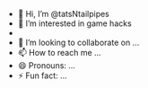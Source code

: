 - 👋 Hi, I’m @tatsNtailpipes
- 👀 I’m interested in game hacks
- 
- 💞️ I’m looking to collaborate on ...
- 📫 How to reach me ...
- 😄 Pronouns: ...
- ⚡ Fun fact: ...

<!---
tatsNtailpipes/tatsNtailpipes is a ✨ special ✨ repository because its `README.md` (this file) appears on your GitHub profile.
You can click the Preview link to take a look at your changes.
--->

